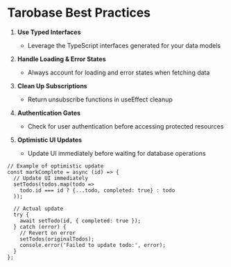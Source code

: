 # Tarobase Best Practices

1. **Use Typed Interfaces**
   - Leverage the TypeScript interfaces generated for your data models

2. **Handle Loading & Error States**
   - Always account for loading and error states when fetching data

3. **Clean Up Subscriptions**
   - Return unsubscribe functions in useEffect cleanup

4. **Authentication Gates**
   - Check for user authentication before accessing protected resources

5. **Optimistic UI Updates**
   - Update UI immediately before waiting for database operations

```tsx
// Example of optimistic update
const markComplete = async (id) => {
  // Update UI immediately
  setTodos(todos.map(todo => 
    todo.id === id ? {...todo, completed: true} : todo
  ));
  
  // Actual update
  try {
    await setTodo(id, { completed: true });
  } catch (error) {
    // Revert on error
    setTodos(originalTodos);
    console.error('Failed to update todo:', error);
  }
};
```
